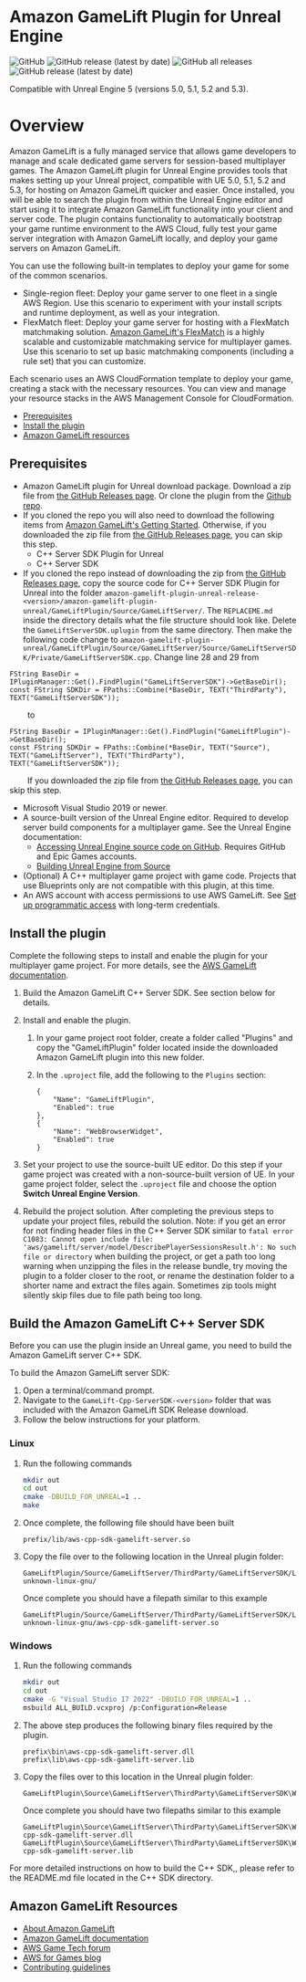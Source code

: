 # Amazon GameLift Plugin for Unreal Engine

![GitHub](https://img.shields.io/github/license/aws/amazon-gamelift-plugin-unreal)
![GitHub release (latest by date)](https://img.shields.io/github/v/release/aws/amazon-gamelift-plugin-unreal)
![GitHub all releases](https://img.shields.io/github/downloads/aws/amazon-gamelift-plugin-unreal/total)
![GitHub release (latest by date)](https://img.shields.io/github/downloads/aws/amazon-gamelift-plugin-unreal/latest/total)

Compatible with Unreal Engine 5 (versions 5.0, 5.1, 5.2 and 5.3).

# Overview

Amazon GameLift is a fully managed service that allows game developers to manage and scale dedicated game servers for session-based multiplayer games. The Amazon GameLift plugin for Unreal Engine provides tools that makes setting up your Unreal project, compatible with UE 5.0, 5.1, 5.2 and 5.3, for hosting on Amazon GameLift quicker and easier. Once installed, you will be able to search the plugin from within the Unreal Engine editor and start using it to integrate Amazon GameLift functionality into your client and server code. The plugin contains functionality to automatically bootstrap your game runtime environment to the AWS Cloud, fully test your game server integration with Amazon GameLift locally, and deploy your game servers on Amazon GameLift.

You can use the following built-in templates to deploy your game for some of the common scenarios.
* Single-region fleet: Deploy your game server to one fleet in a single AWS Region. Use this scenario to experiment with your install scripts and runtime deployment, as well as your integration.
* FlexMatch fleet: Deploy your game server for hosting with a FlexMatch matchmaking solution. [Amazon GameLift's FlexMatch](https://docs.aws.amazon.com/gamelift/latest/flexmatchguide/match-intro.html) is a highly scalable and customizable matchmaking service for multiplayer games. Use this scenario to set up basic matchmaking components (including a rule set) that you can customize.

Each scenario uses an AWS CloudFormation template to  deploy your game, creating a stack with the necessary resources. You can view and manage your resource stacks in the AWS Management Console for CloudFormation.

- [Prerequisites](#prerequisites)
- [Install the plugin](#install-the-plugin)
- [Amazon GameLift resources](#amazon-gamelift-resources)

## Prerequisites

* Amazon GameLift plugin for Unreal download package. Download a zip file from [the GitHub Releases page](https://github.com/aws/amazon-gamelift-plugin-unreal/releases). Or clone the plugin from the [Github repo](https://github.com/aws/amazon-gamelift-plugin-unreal).
* If you cloned the repo you will also need to download the following items from [Amazon GameLift's Getting Started](https://aws.amazon.com/gamelift/getting-started/). Otherwise, if you downloaded the zip file from [the GitHub Releases page](https://github.com/aws/amazon-gamelift-plugin-unreal/releases), you can skip this step.
    * C++ Server SDK Plugin for Unreal
    * C++ Server SDK
* If you cloned the repo instead of downloading the zip from [the GitHub Releases page](https://github.com/aws/amazon-gamelift-plugin-unreal/releases), copy the source code for C++ Server SDK Plugin for Unreal into the folder `amazon-gamelift-plugin-unreal-release-<version>/amazon-gamelift-plugin-unreal/GameLiftPlugin/Source/GameLiftServer/`. The `REPLACEME.md` inside the directory details what the file structure should look like. Delete the `GameLiftServerSDK.uplugin` from the same directory. Then make the following code change to `amazon-gamelift-plugin-unreal/GameLiftPlugin/Source/GameLiftServer/Source/GameLiftServerSDK/Private/GameLiftServerSDK.cpp`. Change line 28 and 29 from
```
FString BaseDir = IPluginManager::Get().FindPlugin("GameLiftServerSDK")->GetBaseDir();
const FString SDKDir = FPaths::Combine(*BaseDir, TEXT("ThirdParty"), TEXT("GameLiftServerSDK"));
```
&nbsp;&nbsp;&nbsp;&nbsp;&nbsp;&nbsp;&nbsp;&nbsp;to
```
FString BaseDir = IPluginManager::Get().FindPlugin("GameLiftPlugin")->GetBaseDir();
const FString SDKDir = FPaths::Combine(*BaseDir, TEXT("Source"), TEXT("GameLiftServer"), TEXT("ThirdParty"), TEXT("GameLiftServerSDK"));
```
&nbsp;&nbsp;&nbsp;&nbsp;&nbsp;&nbsp;&nbsp;&nbsp;If you downloaded the zip file from [the GitHub Releases page](https://github.com/aws/amazon-gamelift-plugin-unreal/releases), you can skip this step.
* Microsoft Visual Studio 2019 or newer.
* A source-built version of the Unreal Engine editor. Required to develop server build components for a multiplayer game. See the Unreal Engine documentation:
    * [Accessing Unreal Engine source code on GitHub](https://www.unrealengine.com/ue-on-github). Requires  GitHub and Epic Games accounts.
    * [Building Unreal Engine from Source](https://docs.unrealengine.com/5.3/en-US/building-unreal-engine-from-source/)
* (Optional) A C++ multiplayer game project with game code. Projects that use Blueprints only are not compatible with this plugin, at this time.
* An AWS account with access permissions to use AWS GameLift. See [Set up programmatic access](https://docs.aws.amazon.com/gamelift/latest/developerguide/setting-up-aws-login.html) with long-term credentials.

## Install the plugin

Complete the following steps to install and enable the plugin for your multiplayer game project. For more details, see the [AWS GameLift documentation](https://docs.aws.amazon.com/gamelift/latest/developerguide/unreal-plugin.html).

1. Build the Amazon GameLift C++ Server SDK. See section below for details.

1. Install and enable the plugin.
    1. In your game project root folder, create a folder called "Plugins" and copy the "GameLiftPlugin" folder located inside the downloaded Amazon GameLift plugin into this new folder.
    1. In the `.uproject` file, add the following to the `Plugins` section:

        ```
        {
            "Name": "GameLiftPlugin",
            "Enabled": true
        },
        {
            "Name": "WebBrowserWidget",
            "Enabled": true
        }
        ```
1. Set your project to use the source-built UE editor. Do this step if your game project was created with a non-source-built version of UE. In your game project folder, select the `.uproject` file and choose the option **Switch Unreal Engine Version**.

1. Rebuild the project solution. After completing the previous steps to update your project files, rebuild the solution. Note: if you get an error for not finding header files in the C++ Server SDK similar to `fatal error C1083: Cannot open include file: 'aws/gamelift/server/model/DescribePlayerSessionsResult.h': No such file or directory` when building the project, or get a path too long warning when unzipping the files in the release bundle, try moving the plugin to a folder closer to the root, or rename the destination folder to a shorter name and extract the files again. Sometimes zip tools might silently skip files due to file path being too long.


## Build the Amazon GameLift C++ Server SDK

Before you can use the plugin inside an Unreal game, you need to build the Amazon GameLift server C++ SDK.

To build the Amazon GameLift server SDK:
1. Open a terminal/command prompt.
1. Navigate to the `GameLift-Cpp-ServerSDK-<version>` folder that was included with the Amazon GameLift SDK Release download.
1. Follow the below instructions for your platform.

### Linux

1. Run the following commands
    ```sh
    mkdir out
    cd out
    cmake -DBUILD_FOR_UNREAL=1 ..
    make
    ```
1. Once complete, the following file should have been built
    ```
    prefix/lib/aws-cpp-sdk-gamelift-server.so
    ```
1. Copy the file over to the following location in the Unreal plugin folder:
    ```
    GameLiftPlugin/Source/GameLiftServer/ThirdParty/GameLiftServerSDK/Linux/x86_64-unknown-linux-gnu/
    ```  
   Once complete you should have a filepath similar to this example
    ```
    GameLiftPlugin/Source/GameLiftServer/ThirdParty/GameLiftServerSDK/Linux/x86_64-unknown-linux-gnu/aws-cpp-sdk-gamelift-server.so 
    ```

### Windows

1. Run the following commands
    ```sh
    mkdir out
    cd out
    cmake -G "Visual Studio 17 2022" -DBUILD_FOR_UNREAL=1 ..
    msbuild ALL_BUILD.vcxproj /p:Configuration=Release
    ```
1. The above step produces the following binary files required by the plugin.
    ```
    prefix\bin\aws-cpp-sdk-gamelift-server.dll  
    prefix\lib\aws-cpp-sdk-gamelift-server.lib
    ```
1. Copy the files over to this location in the Unreal plugin folder:
    ```
    GameLiftPlugin\Source\GameLiftServer\ThirdParty\GameLiftServerSDK\Win64\
    ```  
   Once complete you should have two filepaths similar to this example
    ```
    GameLiftPlugin\Source\GameLiftServer\ThirdParty\GameLiftServerSDK\Win64\aws-cpp-sdk-gamelift-server.dll  
    GameLiftPlugin\Source\GameLiftServer\ThirdParty\GameLiftServerSDK\Win64\aws-cpp-sdk-gamelift-server.lib 
    ```

For more detailed instructions on how to build the C++ SDK,, please refer to the README.md file located in the C++ SDK directory.

## Amazon GameLift Resources

* [About Amazon GameLift](https://aws.amazon.com/gamelift/)
* [Amazon GameLift documentation](https://docs.aws.amazon.com/gamelift/)
* [AWS Game Tech forum](https://repost.aws/topics/TAo6ggvxz6QQizjo9YIMD35A/game-tech/c/amazon-gamelift)
* [AWS for Games blog](https://aws.amazon.com/blogs/gametech/)
* [Contributing guidelines](CONTRIBUTING.md)
